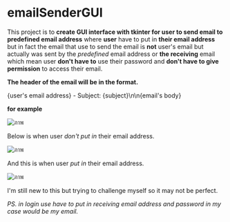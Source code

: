# emailSenderGUI

This project is to **create GUI interface with tkinter for user to send email to predefined email address** where **user** have to put in **their email address** but in fact the email that use to send the email is **not** user's email but actually was sent by the *predefined* email address or **the receiving** email which mean user **don't have to** use their password and **don't have to give permission** to access their email. 

**The header of the email will be in the format.**

  {user's email address} - Subject: {subject}\n\n{email's body} 
  
  **for example**
  
  ![ภาพ](https://user-images.githubusercontent.com/125641945/220959553-ff7d84db-c572-4692-b00d-ea15cf933bf1.png)
  
Below is when user *don't put in* their email address.

![ภาพ](https://user-images.githubusercontent.com/125641945/220958264-f0c1cfb3-fc48-4f8d-a1d4-4c04b0b782f0.png)

And this is when user *put in* their email address.

![ภาพ](https://user-images.githubusercontent.com/125641945/220958779-cc57b4ce-9d75-4b49-bc7f-d3f7e82a715f.png)

I'm still new to this but trying to challenge myself so it may not be perfect.  

*PS. in login use have to put in receiving email address and password in my case would be my email.*

